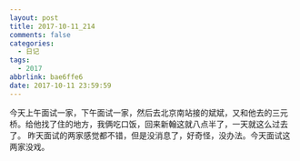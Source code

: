 ```yaml
---
layout: post
title: 2017-10-11_214
comments: false
categories:
  - 日记
tags:
  - 2017
abbrlink: bae6ffe6
date: 2017-10-11 23:59:59
---
```


  今天上午面试一家，下午面试一家，然后去北京南站接的斌斌，又和他去的三元桥。给他找了住的地方，我俩吃口饭，回来新翰这就八点半了，一天就这么过去了。
  昨天面试的两家感觉都不错，但是没消息了，好奇怪，没办法。今天面试这两家没戏。
